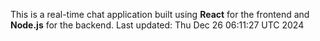 This is a real-time chat application built using **React** for the frontend and **Node.js** for the backend.
Last updated: Thu Dec 26 06:11:27 UTC 2024
